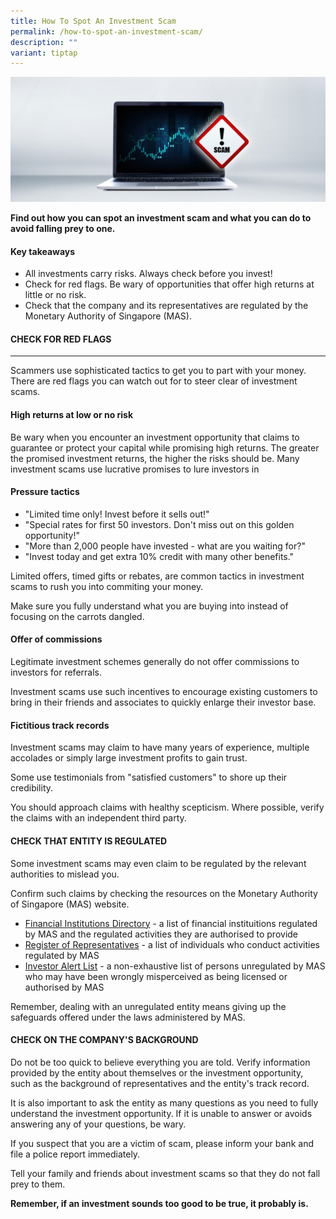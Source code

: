 ```yaml
---
title: How To Spot An Investment Scam
permalink: /how-to-spot-an-investment-scam/
description: ""
variant: tiptap
---
```

![Investment Scam](/images/investment%20scam.png)

**Find out how you can spot an investment scam and what you can do to avoid falling prey to one.**

#### Key takeaways

*   All investments carry risks. Always check before you invest!
*   Check for red flags. Be wary of opportunities that offer high returns at little or no risk.
*   Check that the company and its representatives are regulated by the Monetary Authority of Singapore (MAS).

#### CHECK FOR RED FLAGS
-------------------

Scammers use sophisticated tactics to get you to part with your money. There are red flags you can watch out for to steer clear of investment scams.

#### High returns at low or no risk

Be wary when you encounter an investment opportunity that claims to guarantee or protect your capital while promising high returns. The greater the promised investment returns, the higher the risks should be. Many investment scams use lucrative promises to lure investors in

#### Pressure tactics

*   "Limited time only! Invest before it sells out!"
*   "Special rates for first 50 investors. Don't miss out on this golden opportunity!"
*   "More than 2,000 people have invested - what are you waiting for?"
*   "Invest today and get extra 10% credit with many other benefits."

Limited offers, timed gifts or rebates, are common tactics in investment scams to rush you into commiting your money.  

Make sure you fully understand what you are buying into instead of focusing on the carrots dangled.

#### Offer of commissions

Legitimate investment schemes generally do not offer commissions to investors for referrals.

Investment scams use such incentives to encourage existing customers to bring in their friends and associates to quickly enlarge their investor base.

#### Fictitious track records

Investment scams may claim to have many years of experience, multiple accolades or simply large investment profits to gain trust.

Some use testimonials from "satisfied customers" to shore up their credibility.

You should approach claims with healthy scepticism. Where possible, verify the claims with an independent third party.

#### CHECK THAT ENTITY IS REGULATED

Some investment scams may even claim to be regulated by the relevant authorities to mislead you.

Confirm such claims by checking the resources on the Monetary Authority of Singapore (MAS) website.

*  [Financial Institutions Directory](https://eservices.mas.gov.sg/fid) \- a list of financial instituitions regulated by MAS and the regulated activities they are authorised to provide
*   [Register of Representatives](http://eservices.mas.gov.sg/rr) \- a list of individuals who conduct activities regulated by MAS
*   [Investor Alert List](https://www.mas.gov.sg/ial) \- a non-exhaustive list of persons unregulated by MAS who may have been wrongly misperceived as being licensed or authorised by MAS

Remember, dealing with an unregulated entity means giving up the safeguards offered under the laws administered by MAS.  

#### CHECK ON THE COMPANY'S BACKGROUND

Do not be too quick to believe everything you are told. Verify information provided by the entity about themselves or the investment opportunity, such as the background of representatives and the entity's track record. 

It is also important to ask the entity as many questions as you need to fully understand the investment opportunity. If it is unable to answer or avoids answering any of your questions, be wary.

If you suspect that you are a victim of scam, please inform your bank and file a police report immediately.

Tell your family and friends about investment scams so that they do not fall prey to them.

**Remember, if an investment sounds too good to be true, it probably is.**